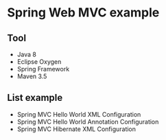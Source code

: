 # Spring Web MVC example

## Tool

* Java 8
* Eclipse Oxygen
* Spring Framework
* Maven 3.5

## List example
* Spring MVC Hello World XML Configuration
* Spring MVC Hello World Annotation Configuration
* Spring MVC Hibernate XML Configuration
